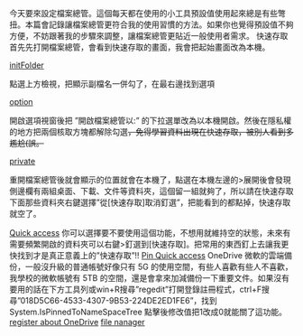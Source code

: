 今天要來設定檔案總管。這個每天都在使用的小工具預設值使用起來總是有些彆扭。本篇會記錄讓檔案總管更符合我的使用習慣的方法。如果你也覺得預設值不夠方便，不妨跟著我的步驟來調整，讓檔案總管更貼近一般使用者需求。
快速存取
首先先打開檔案總管，會看到快速存取的畫面，我會把起始畫面改為本機。

[initFolder](./Init.webp)

點選上方檢視，把顯示副檔名一併勾了，在最右邊找到選項

[option](./2.webp)

開啟選項視窗後把 ”開啟檔案總管以:” 的下拉選單改為以本機開啟。然後在隱私權的地方把兩個核取方塊都解除勾選~~，免得學習資料出現在快速存取，被別人看到多尷尬(誤。~~

[private](./3.webp)

重開檔案總管後就會顯示的位置就會在本機了，點選在本機左邊的>展開後會發現側邊欄有兩組桌面、下載、文件等資料夾，這個留一組就夠了，所以請在快速存取下面那些資料夾右鍵選擇”從[快速存取]取消釘選”，把能看到的都點掉，快速存取就空了。

[Quick access](./4.webp)
你可以選擇要不要使用這個功能，不想用就維持空的狀態，未來有需要頻繁開啟的資料夾可以右鍵>釘選到[快速存取]。把常用的東西釘上去讓我更快找到才是真正意義上的”快速存取”!!
[Pin Quick access](./5.webp)
OneDrive
微軟的雲端備份，一般沒升級的普通帳號好像只有 5G 的使用空間，有些人喜歡有些人不喜歡，我學校的微軟帳號有 5TB 的空間，還是會拿來加減備份一下重要文件。如果沒有要用的話在下方工具列或win+R搜尋”regedit”打開登錄註冊程式，ctrl+F搜尋”018D5C66-4533-4307-9B53-224DE2ED1FE6”，找到 System.IsPinnedToNameSpaceTree 點擊後修改值把1改成0就能關了這功能。
[register about OneDrive](./final.webp)
[file nanager](./6.webp)